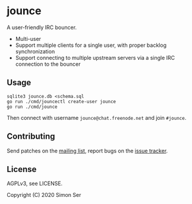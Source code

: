# jounce

A user-friendly IRC bouncer.

- Multi-user
- Support multiple clients for a single user, with proper backlog
  synchronization
- Support connecting to multiple upstream servers via a single IRC connection
  to the bouncer

## Usage

    sqlite3 jounce.db <schema.sql
    go run ./cmd/jouncectl create-user jounce
    go run ./cmd/jounce

Then connect with username `jounce@chat.freenode.net` and join `#jounce`.

## Contributing

Send patches on the [mailing list], report bugs on the [issue tracker].

## License

AGPLv3, see LICENSE.

Copyright (C) 2020 Simon Ser

[mailing list]: https://lists.sr.ht/~emersion/public-inbox
[issue tracker]: https://todo.sr.ht/~emersion/jounce
